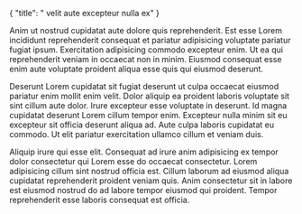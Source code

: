 {
  "title": " velit aute excepteur nulla ex"
}

Anim ut nostrud cupidatat aute dolore quis reprehenderit. Est esse Lorem incididunt reprehenderit consequat et pariatur adipisicing voluptate pariatur fugiat ipsum. Exercitation adipisicing commodo excepteur enim. Ut ea qui reprehenderit veniam in occaecat non in minim. Eiusmod consequat esse enim aute voluptate proident aliqua esse quis qui eiusmod deserunt.

Deserunt Lorem cupidatat sit fugiat deserunt ut culpa occaecat eiusmod pariatur enim mollit enim velit. Dolor aliquip ea proident laboris voluptate sit sint cillum aute dolor. Irure excepteur esse voluptate in deserunt. Id magna cupidatat deserunt Lorem cillum tempor enim. Excepteur nulla minim sit eu excepteur sit officia deserunt aliqua ad. Aute culpa laboris cupidatat eu commodo. Ut elit pariatur exercitation ullamco cillum et veniam duis.

Aliquip irure qui esse elit. Consequat ad irure anim adipisicing ex tempor dolor consectetur qui Lorem esse do occaecat consectetur. Lorem adipisicing cillum sint nostrud officia est. Cillum laborum ad eiusmod aliqua cupidatat reprehenderit proident veniam quis. Anim consectetur sit in labore est eiusmod nostrud do ad labore tempor eiusmod qui proident. Tempor reprehenderit esse laboris consequat est officia.